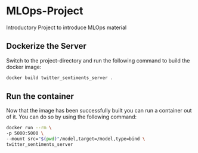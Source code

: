 # MLOps-Project

Introductory Project to introduce MLOps material

## Dockerize the Server

Switch to the project-directory and run the following command to build the docker image:

```bash
docker build twitter_sentiments_server .
```

## Run the container

Now that the image has been successfully built you can run a container out of it. You can do so by using the following command:

```bash
docker run --rm \
-p 5000:5000 \
--mount src="$(pwd)"/model,target=/model,type=bind \
twitter_sentiments_server
```
